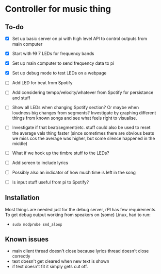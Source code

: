 # Controller for music thing

## To-do

- [x] Set up basic server on pi with high level API to control outputs from main computer
- [x] Start with ~~10~~ 7 LEDs for frequency bands
- [x] Set up main computer to send frequency data to pi
- [x] Set up debug mode to test LEDs on a webpage
- [ ] Add LED for beat from Spotify
- [ ] Add considering tempo/velocity/whatever from Spotify for persistance and stuff
- [ ] Show all LEDs when changing Spotify section? Or maybe when loudness big changes from segments? Investigate by graphing different things from known songs and see what feels right to visualise.
- [ ] Investigate if that beat/segment/etc. stuff could also be used to reset the average vals thing faster (since sometimes there are obvious beats we miss cos the average was higher, but some silence happened in the middle)
- [ ] What if we hook up the timbre stuff to the LEDs?
- [ ] Add screen to include lyrics
- [ ] Possibly also an indicator of how much time is left in the song
- [ ] Is input stuff useful from pi to Spotify?


## Installation

Most things are needed just for the debug server, rPI has few requirements. To get debug output working from speakers on (some) Linux, had to run:
- `sudo modprobe snd_aloop`

## Known issues

- main client thread doesn't close because lyrics thread doesn't close correctly
- text doesn't get cleared when new text is shown
- if text doesn't fit it simply gets cut off.